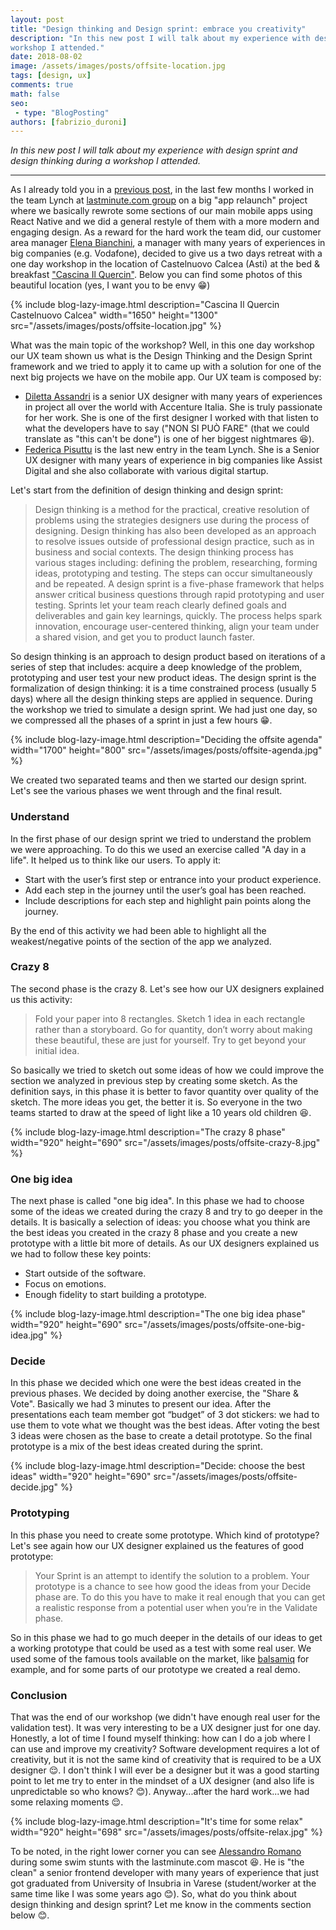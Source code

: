 ```yaml
---
layout: post
title: "Design thinking and Design sprint: embrace you creativity"
description: "In this new post I will talk about my experience with design sprint and design thinking during a
workshop I attended."
date: 2018-08-02
image: /assets/images/posts/offsite-location.jpg
tags: [design, ux]
comments: true
math: false
seo:
 - type: "BlogPosting"
authors: [fabrizio_duroni] 
---
```


*In this new post I will talk about my experience with design sprint and design thinking during a
 workshop I attended.*

---

As I already told you in a [previous post](/2018/07/04/react-native-typescript-existing-app.html "react native typescript"), in the last few months I worked in the team Lynch at [lastminute.com group](https://lmgroup.lastminute.com/) on a big "app relaunch" project where we basically rewrote some sections of our main mobile apps using React Native and we did a general restyle of them with a more modern and engaging design. As a reward for the hard work the team did, our customer area manager [Elena Bianchini](https://www.linkedin.com/in/elenabianchini/), a manager with many years of experiences in big companies (e.g. Vodafone), decided to give us a two days retreat with a one day workshop in the location of Castelnuovo Calcea (Asti) at the bed & breakfast ["Cascina Il Quercin"](https://www.tripadvisor.it/Hotel_Review-g1186672-d6420387-Reviews-Cascina_Il_Quercin-Castelnuovo_Calcea_Province_of_Asti_Piedmont.html).
Below you can find some photos of this beautiful location (yes, I want you to be envy :grin:)

{% include blog-lazy-image.html description="Cascina Il Quercin Castelnuovo Calcea" width="1650" height="1300" src="/assets/images/posts/offsite-location.jpg" %}

What was the main topic of the workshop? Well, in this one day workshop our UX team shown us what is the Design
Thinking and the Design Sprint framework and we tried to apply it to came up with a solution for one of the next big
projects we have on the mobile app. Our UX team is composed by:

* [Diletta Assandri](https://www.linkedin.com/in/diletta-assandri-74b75745/ "Diletta Assandri") is a senior UX designer with many years of experiences in project all over the world with Accenture Italia. She is truly passionate for her work. She is one of the first designer I worked with that listen to what the developers have to say ("NON SI PUÒ FARE" (that we could translate as "this can't be done") is one of her biggest nightmares :laughing:).
* [Federica Pisuttu](https://www.linkedin.com/in/federicapisuttu/ "Federica Pisuttu") is the last new entry in the team Lynch. She is a Senior UX designer with many years of experience in big companies like Assist Digital and she also collaborate with various digital startup.

Let's start from the definition of design thinking and design sprint:

>Design thinking is a method for the practical, creative resolution of problems using the strategies designers use
during the process of designing. Design thinking has also been developed as an approach to resolve issues outside
of professional design practice, such as in business and social contexts. The design thinking process has various
stages including: defining the problem, researching, forming ideas, prototyping and testing. The steps can occur
simultaneously and be repeated.
>A design sprint is a five-phase framework that helps answer critical business questions through rapid prototyping
and user testing. Sprints let your team reach clearly defined goals and deliverables and gain key learnings, quickly.
 The process helps spark innovation, encourage user-centered thinking, align your team under a shared vision, and get
  you to product launch faster.

So design thinking is an approach to design product based on iterations of a series of step that includes: acquire a deep knowledge of the problem, prototyping and user test your new product ideas. The design sprint is the formalization of design thinking: it is a time constrained process (usually 5 days) where all the design thinking steps are applied in sequence.
During the workshop we tried to simulate a design sprint. We had just one day, so we compressed all the phases of a sprint in just a few hours :grin:.

{% include blog-lazy-image.html description="Deciding the offsite agenda" width="1700" height="800" src="/assets/images/posts/offsite-agenda.jpg" %}

We created two separated teams and then we started our design sprint.
Let's see the various phases we went through and the final result.

### Understand

In the first phase of our design sprint we tried to understand the problem we were approaching. To do this we used an exercise called "A day in a life". It helped us to think like our users. To apply it:

* Start with the user’s first step or entrance into your product experience.
* Add each step in the journey until the user’s goal has been reached.
* Include descriptions for each step and highlight pain points along the journey.

By the end of this activity we had been able to highlight all the weakest/negative points of the section of the app we
 analyzed.

### Crazy 8

The second phase is the crazy 8. Let's see how our UX designers explained us this activity:

>Fold your paper into 8 rectangles. Sketch 1 idea in each rectangle rather than a storyboard. Go for quantity, don’t
 worry about making these beautiful, these are just for yourself. Try to get beyond your initial idea.

So basically we tried to sketch out some ideas of how we could improve the section we analyzed in previous step by
creating some sketch. As the definition says, in this phase it is better to favor quantity over quality of the sketch.
The more ideas you get, the better it is. So everyone in the two teams started to draw at the speed of light like a 10
years old children :laughing:.

{% include blog-lazy-image.html description="The crazy 8 phase" width="920" height="690" src="/assets/images/posts/offsite-crazy-8.jpg" %}

### One big idea

The next phase is called "one big idea". In this phase we had to choose some of the ideas we created during the
crazy 8 and try to go deeper in the details. It is basically a selection of ideas: you choose what you think are the
best ideas you created in the crazy 8 phase and you create a new prototype with a little bit more of details. As our
UX designers explained us we had to follow these key points:

* Start outside of the software.
* Focus on emotions.
* Enough fidelity to start building a prototype.

{% include blog-lazy-image.html description="The one big idea phase" width="920" height="690" src="/assets/images/posts/offsite-one-big-idea.jpg" %}

### Decide

In this phase we decided which one were the best ideas created in the previous phases. We decided by doing another
exercise, the "Share & Vote". Basically we had 3 minutes to present our idea. After the presentations each team
member got “budget” of 3 dot stickers: we had to use them to vote what we thought was the best ideas. After voting
the best 3 ideas were chosen as the base to create a detail prototype. So the final prototype is a mix of the best
ideas created during the sprint.

{% include blog-lazy-image.html description="Decide: choose the best ideas" width="920" height="690" src="/assets/images/posts/offsite-decide.jpg" %}

### Prototyping

In this phase you need to create some prototype. Which kind of prototype? Let's see again how our UX designer explained
us the features of good prototype:

> Your Sprint is an attempt to identify the solution to a problem. Your prototype is a chance to see how good the
ideas from your Decide phase are. To do this you have to make it real enough that you can get a realistic response
from a potential user when you’re in the Validate phase.

So in this phase we had to go much deeper in the details of our ideas to get a working prototype that could be used
as a test with some real user. We used some of the famous tools available on the market, like [balsamiq](https://balsamiq.com/) for example, and for some parts of our prototype we created a real demo.

### Conclusion

That was the end of our workshop (we didn't have enough real user for the validation test). It was very interesting
to be a UX designer just for one day. Honestly, a lot of time I found myself thinking: how can I do a job where I
can use and improve my creativity? Software development requires a lot of creativity, but it is not the same kind of
creativity that is required to be a UX designer :relieved:. I don't think I will ever be a designer but it was a good
starting point to let me try to enter in the mindset of a UX designer (and also life is unpredictable so
who knows? :blush:).
Anyway...after the hard work...we had some relaxing moments :relieved:.

{% include blog-lazy-image.html description="It's time for some relax"  width="920" height="698" src="/assets/images/posts/offsite-relax.jpg" %}

To be noted, in the right lower corner you can see [Alessandro Romano](https://www.linkedin.com/in/alessandroromano92/ "Alessandro Romano") during some swim stunts with the lastminute.com mascot :laughing:. He is "the clean" a senior frontend developer with many years of experience that just got graduated from University of Insubria in Varese (student/worker at the same time like I was some years ago :blush:).
So, what do you think about design thinking and design sprint? Let me know in the comments section below :blush:.
